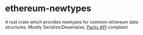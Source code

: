 # ethereum-newtypes

A rust crate which provides newtypes for common ethereum data structures. Mostly Serialize/Deserialize, [Parity API](https://wiki.parity.io/JSONRPC) compliant.
